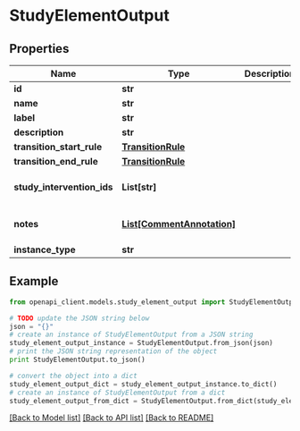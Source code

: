 # StudyElementOutput


## Properties
Name | Type | Description | Notes
------------ | ------------- | ------------- | -------------
**id** | **str** |  | 
**name** | **str** |  | 
**label** | **str** |  | [optional] 
**description** | **str** |  | [optional] 
**transition_start_rule** | [**TransitionRule**](TransitionRule.md) |  | [optional] 
**transition_end_rule** | [**TransitionRule**](TransitionRule.md) |  | [optional] 
**study_intervention_ids** | **List[str]** |  | [optional] [default to []]
**notes** | [**List[CommentAnnotation]**](CommentAnnotation.md) |  | [optional] [default to []]
**instance_type** | **str** |  | 

## Example

```python
from openapi_client.models.study_element_output import StudyElementOutput

# TODO update the JSON string below
json = "{}"
# create an instance of StudyElementOutput from a JSON string
study_element_output_instance = StudyElementOutput.from_json(json)
# print the JSON string representation of the object
print StudyElementOutput.to_json()

# convert the object into a dict
study_element_output_dict = study_element_output_instance.to_dict()
# create an instance of StudyElementOutput from a dict
study_element_output_from_dict = StudyElementOutput.from_dict(study_element_output_dict)
```
[[Back to Model list]](../README.md#documentation-for-models) [[Back to API list]](../README.md#documentation-for-api-endpoints) [[Back to README]](../README.md)


